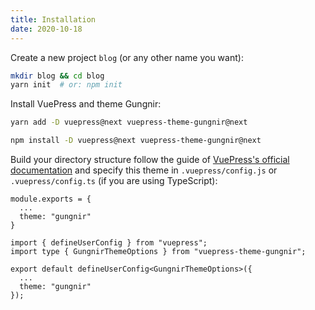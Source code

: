 ```yaml
---
title: Installation
date: 2020-10-18
---
```


Create a new project `blog` (or any other name you want):

```bash
mkdir blog && cd blog
yarn init  # or: npm init
```

Install VuePress and theme Gungnir:

<CodeGroup>
<CodeGroupItem title="YARN" active>

```bash
yarn add -D vuepress@next vuepress-theme-gungnir@next
```

</CodeGroupItem>

<CodeGroupItem title="NPM">

```bash
npm install -D vuepress@next vuepress-theme-gungnir@next
```

</CodeGroupItem>
</CodeGroup>

Build your directory structure follow the guide of [VuePress's official documentation](https://v2.vuepress.vuejs.org/guide/getting-started.html) and specify this theme in `.vuepress/config.js` or `.vuepress/config.ts` (if you are using TypeScript):

<CodeGroup>
<CodeGroupItem title="JS" active>

```js{3}
module.exports = {
  ...
  theme: "gungnir"
}
```

</CodeGroupItem>

<CodeGroupItem title="TS">

```ts{6}
import { defineUserConfig } from "vuepress";
import type { GungnirThemeOptions } from "vuepress-theme-gungnir";

export default defineUserConfig<GungnirThemeOptions>({
  ...
  theme: "gungnir"
});
```

</CodeGroupItem>
</CodeGroup>
